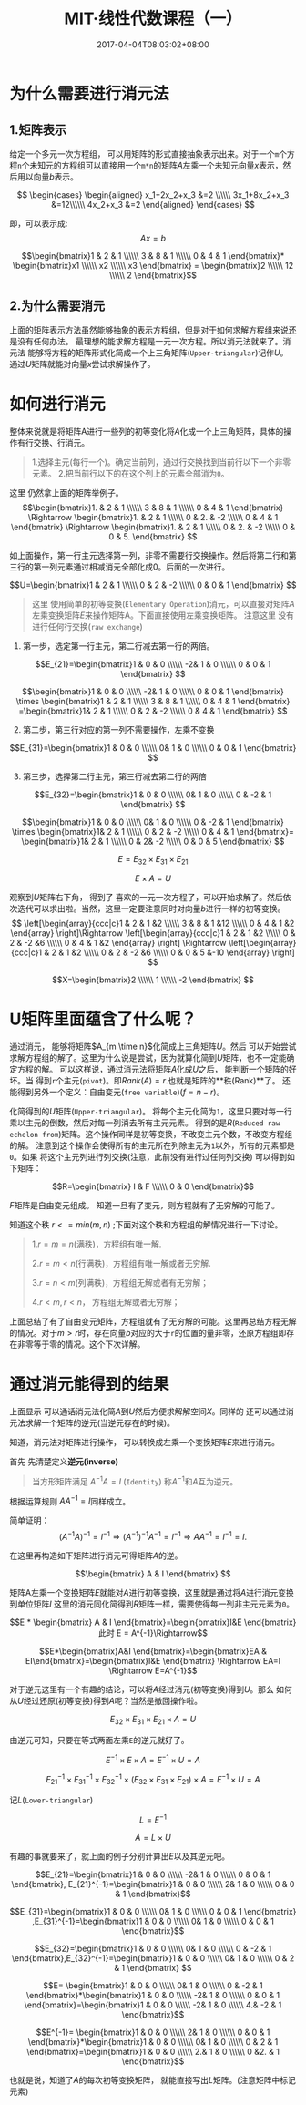 ﻿---
title: "MIT·线性代数课程（一）"
date: 2017-04-04T08:03:02+08:00
draft: false
description: "消元法"
tags: 
- courses notes
- linear algebra
categories: 
- linear algebra
mathjax: true
---

# 为什么需要进行消元法

## 1.矩阵表示
给定一个多元一次方程组， 可以用矩阵的形式直接抽象表示出来。对于一个`m`个方程`n`个未知元的方程组可以直接用一个`m*n`的矩阵$A$左乘一个未知元向量$x$表示，然后用以向量$b$表示。

$$
\begin{cases}
\begin{aligned} 
x_1+2x_2+x_3 &=2 \\\\\\
3x_1+8x_2+x_3 &=12\\\\\\
4x_2+x_3 &=2 
\end{aligned} 
\end{cases}
$$

即，可以表示成:
$$ Ax=b$$

$$\begin{bmatrix}1 & 2 & 1 \\\\\\
3 & 8 & 1 \\\\\\
0 & 4 & 1 
\end{bmatrix}*
\begin{bmatrix}x1 \\\\\\
x2 \\\\\\
x3 
\end{bmatrix}
 = \begin{bmatrix}2 \\\\\\
 12 \\\\\\
 2 
  \end{bmatrix}$$

## 2.为什么需要消元

上面的矩阵表示方法虽然能够抽象的表示方程组，但是对于如何求解方程组来说还是没有任何办法。 最理想的能求解方程是一元一次方程。所以消元法就来了。消元法 能够将方程的矩阵形式化简成一个上三角矩阵(`Upper-triangular`)记作$U$。 通过$U$矩阵就能对向量$x$尝试求解操作了。

# 如何进行消元
整体来说就是将矩阵A进行一些列的初等变化将$A$化成一个上三角矩阵，具体的操作有行交换、行消元。
>1.选择主元(每行一个)。确定当前列，通过行交换找到当前行以下一个非零元素。
2.把当前行以下的在这个列上的元素全部消为`0`。

这里 仍然拿上面的矩阵举例子。
$$\begin{bmatrix}1. & 2 & 1 \\\\\\ 3 & 8 & 1 \\\\\\ 0 & 4 & 1  \end{bmatrix} \Rightarrow 
\begin{bmatrix}1. & 2 & 1 \\\\\\ 0 & 2. & -2 \\\\\\ 0 & 4 & 1  \end{bmatrix} 
\Rightarrow 
\begin{bmatrix}1. & 2 & 1 \\\\\\ 0 & 2. & -2 \\\\\\ 0 & 0 & 5. \end{bmatrix} 
$$

如上面操作，第一行主元选择第一列，非零不需要行交换操作。然后将第二行和第三行的第一列元素通过相减消元全部化成0。后面的一次进行。

$$U=\begin{bmatrix}1 & 2 & 1 \\\\\\ 0 & 2 & -2 \\\\\\ 0 & 0 & 1 \end{bmatrix} $$

>这里 使用简单的初等变换(`Elementary Operation`)消元，可以直接对矩阵$A$左乘变换矩阵$E$来操作矩阵A。下面直接使用左乘变换矩阵。
注意这里 没有进行任何行交换(`raw exchange`)
1. 第一步，选定第一行主元，第二行减去第一行的两倍。
   
$$E_{21}=\begin{bmatrix}1 & 0 & 0 \\\\\\ -2& 1 & 0 \\\\\\ 0 & 0 & 1  \end{bmatrix} $$

$$\begin{bmatrix}1 & 0 & 0 \\\\\\ -2& 1 & 0 \\\\\\ 0 & 0 & 1 \end{bmatrix} \times \begin{bmatrix}1 & 2 & 1 \\\\\\ 3 & 8 & 1 \\\\\\ 0 & 4 & 1 \end{bmatrix} =\begin{bmatrix}1& 2 & 1 \\\\\\ 0 & 2 & -2 \\\\\\ 0 & 4 & 1 \end{bmatrix} $$

2. 第二步，第三行对应的第一列不需要操作，左乘不变换
   
$$E_{31}=\begin{bmatrix}1 & 0 & 0 \\\\\\ 0& 1 & 0 \\\\\\ 0 & 0 & 1 \end{bmatrix} $$

3. 第三步，选择第二行主元，第三行减去第二行的两倍
   
$$E_{32}=\begin{bmatrix}1 & 0 & 0 \\\\\\ 0& 1 & 0 \\\\\\ 0 & -2 & 1 \end{bmatrix} $$

$$\begin{bmatrix}1 & 0 & 0 \\\\\\ 0& 1 & 0 \\\\\\ 0 & -2 & 1 \end{bmatrix} \times \begin{bmatrix}1& 2 & 1 \\\\\\ 0 & 2 & -2 \\\\\\ 0 & 4 & 1 \end{bmatrix}=
\begin{bmatrix}1& 2 & 1 \\\\\\ 0 & 2& -2 \\\\\\ 0 & 0 & 5 \end{bmatrix}  $$

$$E = E_{32} \times E_{31} \times E_{21}$$

$$E \times A=U$$

观察到$U$矩阵右下角， 得到了 喜欢的一元一次方程了，可以开始求解了。然后依次迭代可以求出啦。当然，这里一定要注意同时对向量$b$进行一样的初等变换。
$$
\left[\begin{array}{ccc|c}1 & 2 & 1 &2 \\\\\\ 3 & 8 & 1 &12 \\\\\\ 0 & 4 & 1 &2 \end{array} \right]\Rightarrow 
\left[\begin{array}{ccc|c}1 & 2 & 1 &2 \\\\\\ 0 & 2 & -2 &6 \\\\\\ 0 & 4 & 1 &2 \end{array} \right]
\Rightarrow 
\left[\begin{array}{ccc|c}1 & 2 & 1 &2 \\\\\\ 0 & 2 & -2 &6 \\\\\\ 0 & 0 & 5 &-10 \end{array} \right]
$$

$$X=\begin{bmatrix}2 \\\\\\ 1 \\\\\\ -2 \end{bmatrix} $$

# U矩阵里面蕴含了什么呢？

通过消元， 能够将矩阵$A_{m \time n}$化简成上三角矩阵$U$。然后 可以开始尝试求解方程组的解了。这里为什么说是尝试，因为就算化简到$U$矩阵，也不一定能确定方程的解。 可以这样说，通过消元法将矩阵$A$化成$U$之后， 能判断一个矩阵的好坏。当 得到`r`个主元(`pivot`)。即$Rank(A)=r$.也就是矩阵的**秩(Rank)**了。 还能得到另外一个定义：自由变元(`free variable`)($f=n-r$)。

 化简得到的$U$矩阵(`Upper-triangular`)。 将每个主元化简为`1`，这里只要对每一行乘以主元的倒数，然后对每一列消去所有主元元素。 得到的是$R$(`Reduced raw echelon from`)矩阵。这个操作同样是初等变换，不改变主元个数，不改变方程组的解。 注意到这个操作会使得所有的主元所在列除主元为`1`以外，所有的元素都是`0`。如果 将这个主元列进行列交换(注意，此前没有进行过任何列交换) 可以得到如下矩阵：

$$R=\begin{bmatrix} I & F \\\\\\ 0 & 0 \end{bmatrix}$$

$F$矩阵是自由变元组成。 知道一旦有了变元，则方程就有了无穷解的可能了。

 知道这个秩 $r<=min(m,n)$ ;下面对这个秩和方程组的解情况进行一下讨论。

>1.$r = m = n$(满秩)，方程组有唯一解.  
>
>2.$r = m < n$(行满秩)，方程组有唯一解或者无穷解.  
>
>3.$r = n < m$(列满秩)，方程组无解或者有无穷解；  
>
>4.$r < m, r < n$， 方程组无解或者无穷解；  

上面总结了有了自由变元矩阵，方程组就有了无穷解的可能。这里再总结方程无解的情况。对于$m>r$时，存在向量$b$对应的大于`r`的位置的量非零，还原方程组即存在非零等于零的情况。这个下次详解。

# 通过消元能得到的结果

上面显示 可以通话消元法化简$A$到$U$然后方便求解解空间$X$。同样的 还可以通过消元法求解一个矩阵的逆元(当逆元存在的时候)。  

 知道，消元法对矩阵进行操作， 可以转换成左乘一个变换矩阵$E$来进行消元。

首先 先清楚定义**逆元(inverse)**

>当方形矩阵满足 $A^{-1} A=I$ (`Identity`) 称$A^{-1}$和$A$互为逆元。

根据运算规则 $A  A^{-1}=I$同样成立。

简单证明：
$$(A^{-1}A)^{-1}=I^{-1}\Rightarrow (A^{-1})^{-1}A^{-1}=I^{-1}\Rightarrow AA^{-1}=I^{-1}=I.$$

在这里再构造如下矩阵进行消元可得矩阵$A$的逆。

$$\begin{bmatrix} A & I \end{bmatrix} $$

矩阵A左乘一个变换矩阵$E$就能对$A$进行初等变换，这里就是通过将$A$进行消元变换到单位矩阵$I$
这里的消元同化简得到$R$矩阵一样，需要使得每一列非主元元素为`0`。

$$E * \begin{bmatrix} A & I \end{bmatrix}=\begin{bmatrix}I&E \end{bmatrix} 
此时 E = A^{-1}\Rightarrow$$

$$E*\begin{bmatrix}A&I \end{bmatrix}=\begin{bmatrix}EA & EI\end{bmatrix}=\begin{bmatrix}I&E \end{bmatrix} 	\Rightarrow EA=I \Rightarrow E=A^{-1}$$

对于逆元这里有一个有趣的结论，可以将$A$经过消元(初等变换)得到$U$。那么 如何从$U$经过还原(初等变换)得到$A$呢？当然是撤回操作啦。

$$E_{32} \times E_{31} \times E_{21} \times A = U$$

由逆元可知，只要在等式两面左乘`E`的逆元就好了。

$$E^{-1} \times E \times A=E^{-1} \times U=A$$

$$E_{21}^{-1} \times E_{31}^{-1} \times E_{32}^{-1} \times (E_{32} \times E_{31} \times E_{21}) \times A=E^{-1} \times U=A$$

记$L$(`Lower-triangular`)

$$L=E^{-1}$$

$$A=L \times U$$

有趣的事就要来了，就上面的例子分别计算出$E$以及其逆元吧。

$$E_{21}=\begin{bmatrix}1 & 0 & 0 \\\\\\ -2& 1 & 0 \\\\\\ 0 & 0 & 1 \end{bmatrix}, E_{21}^{-1}=\begin{bmatrix}1 & 0 & 0 \\\\\\ 2& 1 & 0 \\\\\\ 0 & 0 & 1 \end{bmatrix}$$

$$E_{31}=\begin{bmatrix}1 & 0 & 0 \\\\\\ 0& 1 & 0 \\\\\\ 0 & 0 & 1 \end{bmatrix} ,E_{31}^{-1}=\begin{bmatrix}1 & 0 & 0 \\\\\\ 0& 1 & 0 \\\\\\ 0 & 0 & 1 \end{bmatrix}$$

$$E_{32}=\begin{bmatrix}1 & 0 & 0 \\\\\\ 0& 1 & 0 \\\\\\ 0 & -2 & 1 \end{bmatrix},E_{32}^{-1}=\begin{bmatrix}1 & 0 & 0 \\\\\\ 0& 1 & 0 \\\\\\ 0 & 2 & 1 \end{bmatrix}  $$

$$E= \begin{bmatrix}1 & 0 & 0 \\\\\\ 0& 1 & 0 \\\\\\ 0 & -2 & 1 \end{bmatrix}*\begin{bmatrix}1 & 0 & 0 \\\\\\ -2& 1 & 0 \\\\\\ 0 & 0 & 1 \end{bmatrix}=\begin{bmatrix}1 & 0 & 0 \\\\\\ -2& 1 & 0 \\\\\\ 4.& -2 & 1 \end{bmatrix}$$

$$E^{-1}= \begin{bmatrix}1 & 0 & 0 \\\\\\ 2& 1 & 0 \\\\\\ 0 & 0 & 1 \end{bmatrix}*\begin{bmatrix}1 & 0 & 0 \\\\\\ 0& 1 & 0 \\\\\\ 0 & 2 & 1 \end{bmatrix}=\begin{bmatrix}1 & 0 & 0 \\\\\\ 2.& 1 & 0 \\\\\\ 0 &2. & 1 \end{bmatrix}$$

也就是说，知道了$A$的每次初等变换矩阵， 就能直接写出$L$矩阵。(注意矩阵中标记元素)
